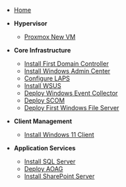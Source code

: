 <!-- _sidebar.md -->
- [Home](/)

- **Hypervisor**
  - [Proxmox New VM](1.0%20Hypervisor/1.1%20Proxmox-NewVM.md)

- **Core Infrastructure**
  - [Install First Domain Controller](2.0%20Core%20Infrastructure/2.1.1.%20Install-First-Domain-Controller.md)
  - [Install Windows Admin Center](2.0%20Core%20Infrastructure/2.2.1.%20Install-Windows-Admin-Center.md)
  - [Configure LAPS](2.0%20Core%20Infrastructure/2.4.1%20Configure-LAPS.md)
  - [Install WSUS](2.0%20Core%20Infrastructure/2.5.1%20Install-WSUS.md)
  - [Deploy Windows Event Collector](2.0%20Core%20Infrastructure/2.6.1%20Deploy-WindowsEventCollector.md)
  - [Deploy SCOM](2.0%20Core%20Infrastructure/2.7.1%20Deploy-SCOM.md)
  - [Deploy First Windows File Server](2.0%20Core%20Infrastructure/2.8.1%20Deploy-First-WindowsFileServer.md)

- **Client Management**
  - [Install Windows 11 Client](3.0%20Client%20Management/3.1.1%20Install-Windows-11-Client.md)

- **Application Services**
  - [Install SQL Server](4.0%20Application%20Services/4.1.1%20Install-SQL-Server.md)
  - [Deploy AOAG](4.0%20Application%20Services/4.1.2%20Deploy-AOAG.md)
  - [Install SharePoint Server](4.0%20Application%20Services/4.2.1-Install-SharePointServer-SubEdit2.md)

